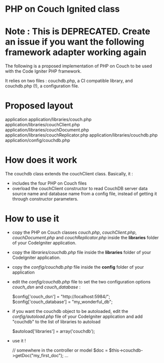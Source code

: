 PHP on Couch Ignited class
==========================

# Note : This is DEPRECATED. Create an issue if you want the following framework adapter working again


The following is a proposed implementation of PHP on Couch to be used with the Code Igniter PHP framework.

It relies on two files : couchdb.php, a CI compatible library, and couchdb.php (!), a configuration file.

Proposed layout
===============

application
application/libraries/couch.php
application/libraries/couchClient.php
application/libraries/couchDocument.php
application/libraries/couchReplicator.php
application/libraries/couchdb.php
application/config/couchdb.php

How does it work
================

The couchdb class extends the couchClient class. Basically, it :
- includes the four PHP on Couch files
- overload the couchClient constructor to read CouchDB server data source name and database name from a config file, instead of getting it through constructor parameters.

How to use it
=============

- copy the PHP on Couch classes *couch.php*, *couchClient.php*, *couchDocument.php* and *couchReplicator.php* inside the **libraries** folder of your CodeIgniter application.
- copy the *libraries/couchdb.php* file inside the **libraries** folder of your CodeIgniter application.
- copy the *config/couchdb.php* file inside the **config** folder of your application
- edit the *config/couchdb.php* file to set the two configuration options *couch_dsn* and *couch_database* :


    $config['couch_dsn'] = "http://localhost:5984/";
    $config['couch_database'] = "my_wonderful_db";


- if you want the couchdb object to be autoloaded, edit the *config/autoload.php* file of your CodeIgniter application and add "couchdb" to the list of libraries to autoload


    $autoload['libraries'] = array('couchdb');


- use it !



    // somewhere in the controller or model
    $doc = $this->couchdb->getDoc("my_first_doc");
    ...






